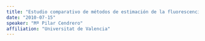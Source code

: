 ```yaml
---
title: "Estudio comparativo de métodos de estimación de la fluorescencia de la vegetación: impacto de la resolución espectral"
date: "2010-07-15"
speaker: "Mª Pilar Cendrero"
affiliation: "Universitat de Valencia"
---
```

